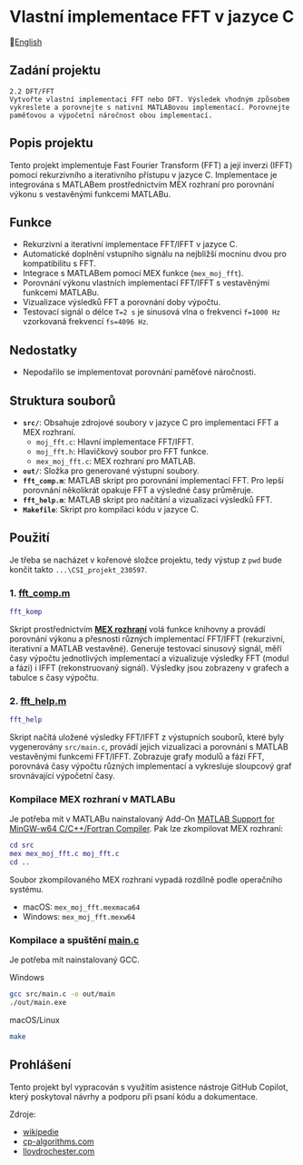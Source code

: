 # Vlastní implementace FFT v jazyce C
🏴󠁧󠁢󠁥󠁮󠁧󠁿[English](./readME.md)
## Zadání projektu
```
2.2 DFT/FFT
Vytvořte vlastní implementaci FFT nebo DFT. Výsledek vhodným způsobem
vykreslete a porovnejte s nativní MATLABovou implementací. Porovnejte
paměťovou a výpočetní náročnost obou implementací.
```

## Popis projektu
Tento projekt implementuje Fast Fourier Transform (FFT) a její inverzi (IFFT) pomocí rekurzivního a iterativního přístupu v jazyce C. Implementace je integrována s MATLABem prostřednictvím MEX rozhraní pro porovnání výkonu s vestavěnými funkcemi MATLABu.

## Funkce
- Rekurzivní a iterativní implementace FFT/IFFT v jazyce C.
- Automatické doplnění vstupního signálu na nejbližší mocninu dvou pro kompatibilitu s FFT.
- Integrace s MATLABem pomocí MEX funkce (`mex_moj_fft`).
- Porovnání výkonu vlastních implementací FFT/IFFT s vestavěnými funkcemi MATLABu.
- Vizualizace výsledků FFT a porovnání doby výpočtu.
- Testovací signál o délce `T=2 s` je sinusová vlna o frekvenci `f=1000 Hz` vzorkovaná frekvencí `fs=4096 Hz`.

## Nedostatky
- Nepodařilo se implementovat porovnání paměťové náročnosti.

## Struktura souborů
- **`src/`**: Obsahuje zdrojové soubory v jazyce C pro implementaci FFT a MEX rozhraní.
  - `moj_fft.c`: Hlavní implementace FFT/IFFT.
  - `moj_fft.h`: Hlavičkový soubor pro FFT funkce.
  - `mex_moj_fft.c`: MEX rozhraní pro MATLAB.
- **`out/`**: Složka pro generované výstupní soubory.
- **`fft_comp.m`**: MATLAB skript pro porovnání implementací FFT. Pro lepší porovnání několikrát opakuje FFT a výsledné časy průměruje. 
- **`fft_help.m`**: MATLAB skript pro načítání a vizualizaci výsledků FFT.
- **`Makefile`**: Skript pro kompilaci kódu v jazyce C.

## Použití
Je třeba se nacházet v kořenové složce projektu, tedy výstup z&nbsp;`pwd` bude končit takto `...\CSI_projekt_230597`.

### 1. **[fft_comp.m](fft_comp.m)**
```matlab
fft_komp
```
Skript prostřednictvím **[MEX rozhraní](#kompilace-a-spuštění-maincsrcmainc)** volá funkce knihovny a provádí porovnání výkonu a přesnosti různých implementací FFT/IFFT (rekurzivní, iterativní a MATLAB vestavěné). Generuje testovací sinusový signál, měří časy výpočtu jednotlivých implementací a vizualizuje výsledky FFT (modul a fázi) i IFFT (rekonstruovaný signál). Výsledky jsou zobrazeny v grafech a tabulce s časy výpočtu.

### 2. **[fft_help.m](fft_help.m)**
```matlab
fft_help
```
Skript načítá uložené výsledky FFT/IFFT z výstupních souborů, které byly vygenerovány `src/main.c`, provádí jejich vizualizaci a porovnání s MATLAB vestavěnými funkcemi FFT/IFFT. Zobrazuje grafy modulů a fází FFT, porovnává časy výpočtu různých implementací a vykresluje sloupcový graf srovnávající výpočetní časy.

### Kompilace MEX rozhraní v MATLABu
Je potřeba mít v MATLABu nainstalovaný Add-On [MATLAB Support for MinGW-w64 C/C++/Fortran Compiler](https://www.mathworks.com/matlabcentral/fileexchange/52848-matlab-support-for-mingw-w64-c-c-fortran-compiler). 
Pak lze zkompilovat MEX rozhraní:
```matlab
cd src
mex mex_moj_fft.c moj_fft.c
cd ..
```

Soubor zkompilovaného MEX rozhraní vypadá rozdílně podle operačního systému.
- macOS: `mex_moj_fft.mexmaca64`
- Windows: `mex_moj_fft.mexw64`

### Kompilace a spuštění [main.c](src/main.c)

Je potřeba mít nainstalovaný GCC.

Windows
```bash
gcc src/main.c -o out/main
./out/main.exe
```

macOS/Linux
```bash
make
```

## Prohlášení
Tento projekt byl vypracován s využitím asistence nástroje GitHub Copilot, který poskytoval návrhy a podporu při psaní kódu a dokumentace.

Zdroje: 
- [wikipedie](https://fr.wikipedia.org/wiki/Transformation_de_Fourier_rapide)
- [cp-algorithms.com](https://cp-algorithms.com/algebra/fft.html)
- [lloydrochester.com](https://lloydrochester.com/post/c/example-fft/)
